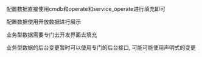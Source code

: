 配置数据直接使用cmdb和operate和service_operate进行填充即可

配置数据使用开放数据进行展示





业务型数据需要专门去开发界面去填充

业务型数据的后台变更暂时可以使用专门的后台接口, 可能可能使用声明式的变更